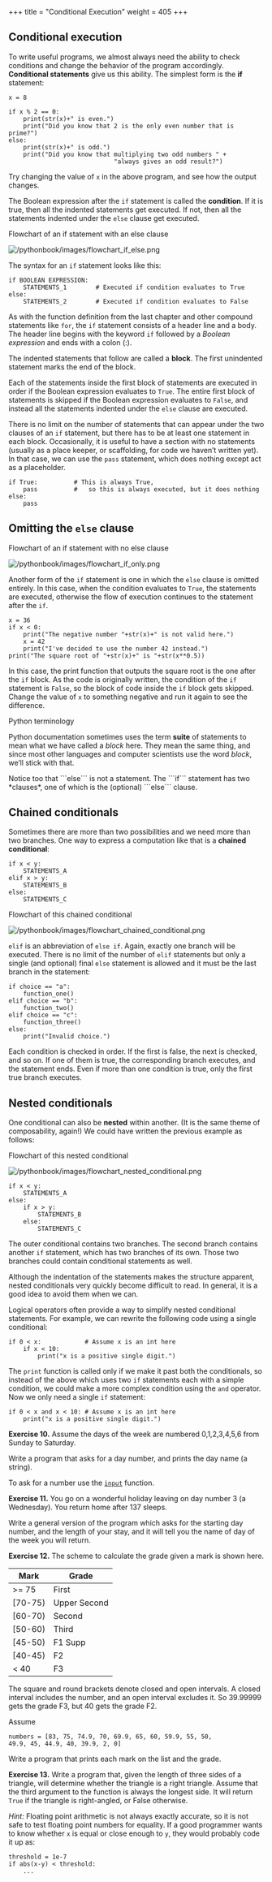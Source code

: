 +++
title = "Conditional Execution"
weight = 405
+++


## Conditional execution

To write useful programs, we almost always need the ability to check
conditions and change the behavior of the program accordingly. **Conditional
statements** give us this ability. The simplest form is the **if**
statement:

```
x = 8

if x % 2 == 0:
    print(str(x)+" is even.")
    print("Did you know that 2 is the only even number that is prime?")
else:
    print(str(x)+" is odd.")
    print("Did you know that multiplying two odd numbers " +
                             "always gives an odd result?")                          
```


Try changing the value of ```x``` in the above program, and see how the output changes.

The Boolean expression after the ```if``` statement is called the **condition**.
If it is true, then all the indented statements get executed. If not, then all
the statements indented under the ```else``` clause get executed.

Flowchart of an if statement with an else clause

<img alt="/pythonbook/images/flowchart_if_else.png" class="last" src="/pythonbook/images/flowchart_if_else.png" />

The syntax for an ```if``` statement looks like this:

```
if BOOLEAN EXPRESSION:
    STATEMENTS_1        # Executed if condition evaluates to True
else:
    STATEMENTS_2        # Executed if condition evaluates to False
```

As with the function definition from the last chapter and other compound
statements like ```for```, the ```if``` statement consists of a header line and a body. The header
line begins with the keyword ```if``` followed by a *Boolean expression* and ends with
a colon (:).

The indented statements that follow are called a **block**. The first
unindented statement marks the end of the block.

Each of the statements inside the first block of statements are executed in order if the Boolean
expression evaluates to ```True```. The entire first block of statements
is skipped if the Boolean expression evaluates to ```False```, and instead
all the statements indented under the ```else``` clause are executed.

There is no limit on the number of statements that can appear under the two clauses of an
```if``` statement, but there has to be at least one statement in each block.  Occasionally, it is useful
to have a section with no statements (usually as a place keeper, or scaffolding,
for code we haven&#8217;t written yet). In that case, we can use the ```pass``` statement, which
does nothing except act as a placeholder.


```
if True:          # This is always True,
    pass          #   so this is always executed, but it does nothing
else:
    pass
```

## Omitting the ```else``` clause

Flowchart of an if statement with no else clause

<img alt="/pythonbook/images/flowchart_if_only.png" class="last" src="/pythonbook/images/flowchart_if_only.png" />

Another form of the ```if``` statement is one in which the ```else``` clause is omitted entirely.
In this case, when the condition evaluates to ```True```, the statements are
executed, otherwise the flow of execution continues to the statement after the ```if```.

```
x = 36
if x < 0:
    print("The negative number "+str(x)+" is not valid here.")
    x = 42
    print("I've decided to use the number 42 instead.")
print("The square root of "+str(x)+" is "+str(x**0.5))
```

In this case, the print function that outputs the square root is the one after the ```if``` block.  As the code is originally written, the condition of the ```if``` statement is ```False```, so the block of code inside the ```if``` block gets skipped. Change the value of ```x``` to something negative and run it again to see the difference.

Python terminology

Python documentation sometimes uses the term **suite** of statements to mean what we
have called a *block* here. They mean the same thing, and since most other languages and
computer scientists use the word *block*, we&#8217;ll stick with that.

<p class="last">Notice too that ```else``` is not a statement.  The ```if``` statement has
two *clauses*, one of which is the (optional) ```else``` clause.

## Chained conditionals

Sometimes there are more than two possibilities and we need more than two
branches. One way to express a computation like that is a **chained
conditional**:

```
if x < y:
    STATEMENTS_A
elif x > y:
    STATEMENTS_B
else:
    STATEMENTS_C
```

Flowchart of this chained conditional

<img alt="/pythonbook/images/flowchart_chained_conditional.png" class="last" src="/pythonbook/images/flowchart_chained_conditional.png" />
</div>

```elif``` is an abbreviation of ```else if```. Again, exactly one branch will be
executed. There is no limit of the number of ```elif``` statements but only a
single (and optional) final ```else``` statement is allowed and it must be the last
branch in the statement:

```
if choice == "a":
    function_one()
elif choice == "b":
    function_two()
elif choice == "c":
    function_three()
else:
    print("Invalid choice.")
```

Each condition is checked in order. If the first is false, the next is checked,
and so on. If one of them is true, the corresponding branch executes, and the
statement ends. Even if more than one condition is true, only the first true
branch executes.

## Nested conditionals

One conditional can also be **nested** within another. (It is the same theme of
composability, again!)  We could have written
the previous example as follows:

Flowchart of this nested conditional

<img alt="/pythonbook/images/flowchart_nested_conditional.png" class="last" src="/pythonbook/images/flowchart_nested_conditional.png" />

```
if x < y:
    STATEMENTS_A
else:
    if x > y:
        STATEMENTS_B
    else:
        STATEMENTS_C
```

The outer conditional contains two branches.
The second branch contains another ```if``` statement, which
has two branches of its own. Those two branches could contain
conditional statements as well.

Although the indentation of the statements makes the structure apparent, nested
conditionals very quickly become difficult to read.  In general, it is a good
idea to avoid them when we can.

Logical operators often provide a way to simplify nested conditional
statements. For example, we can rewrite the following code using a single
conditional:

```
if 0 < x:            # Assume x is an int here
    if x < 10:
        print("x is a positive single digit.")
```

The ```print``` function is called only if we make it past both the
conditionals, so instead of the above which uses two ```if``` statements each with
a simple condition, we could make a more complex condition using the ```and``` operator.  Now we only
need a single ```if``` statement:


```
if 0 < x and x < 10: # Assume x is an int here
    print("x is a positive single digit.")
```

**Exercise 10.** Assume the days of the week are numbered 0,1,2,3,4,5,6 from Sunday to Saturday.

Write a program that asks for a day number, and prints the day name (a string).

To ask for a number use the [```input```](https://docs.python.org/3/library/functions.html#input) function.

**Exercise 11.** You go on a wonderful holiday leaving on day number 3
(a Wednesday). You return home after 137 sleeps.

Write a general version of the program which asks for the starting day number, and the length of your stay, and it will tell you the name of day of the week you will return.


**Exercise 12.** The scheme to calculate the grade given a mark is shown here.

| Mark | Grade |
|------|-------|
| >= 75 | First |
| [70-75) | Upper Second|
| [60-70) | Second|
| [50-60) |Third|
| [45-50) |F1 Supp |
| [40-45) |F2 |
| < 40 | F3 |

The square and round brackets denote closed and open intervals. A closed interval includes the number, and an open interval excludes it. So 39.99999 gets the grade F3, but 40 gets the grade F2.

Assume

```
numbers = [83, 75, 74.9, 70, 69.9, 65, 60, 59.9, 55, 50,
49.9, 45, 44.9, 40, 39.9, 2, 0]
```
Write a program that prints each mark on the list and the grade.

**Exercise 13.**  Write a program that, given the length of three sides of a triangle, will determine whether the triangle is a right
triangle. Assume that the third argument to the function is always the longest side. It will return ```True``` if the
triangle is right-angled, or False otherwise.

*Hint:* Floating point arithmetic is not always exactly accurate, so it is not safe to test floating point numbers for
equality. If a good programmer wants to know whether ```x``` is equal or close enough to ```y```, they would probably
code it up as:
```
threshold = 1e-7
if abs(x-y) < threshold:
    ...
```